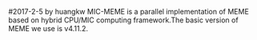 #2017-2-5 by huangkw
MIC-MEME is a parallel implementation of MEME based on hybrid CPU/MIC computing framework.The basic version of MEME we use is v4.11.2.